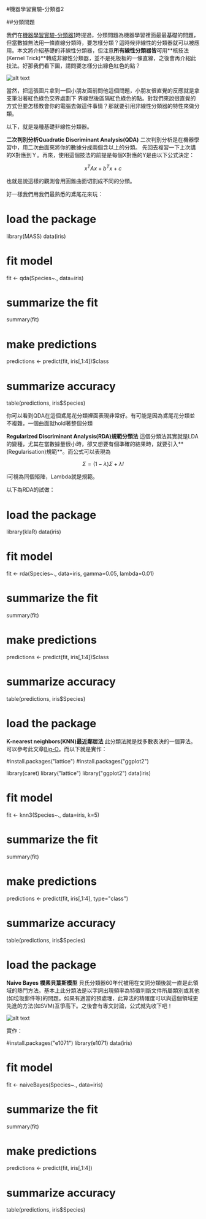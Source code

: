 #機器學習實驗-分類器2


##分類問題

我們在[機器學習實驗-分類器1](https://datasciencetaiwan.wordpress.com/2016/03/14/%E6%A9%9F%E5%99%A8%E5%AD%B8%E7%BF%92%E5%AF%A6%E9%A9%97-%E5%88%86%E9%A1%9E%E5%99%A8/)時提過，分類問題為機器學習裡面最最基礎的問題，但當數據無法用一條直線分類時，要怎樣分類？這時候非線性的分類器就可以被應用。本文將介紹基礎的非線性分類器，但注意**所有線性分類器皆可**用**核技法(Kernel Trick)**轉成非線性分類器，並不是死板板的一條直線，之後會再介紹此技法。好那我們看下圖，請問要怎樣分出綠色紅色的點？

![alt text](http://openclassroom.stanford.edu/MainFolder/courses/MachineLearning/exercises/ex8materials/ex8a_dataonly.png)

當然，把這張圖片拿到一個小朋友面前問他這個問題，小朋友很直覺的反應就是拿支筆沿著紅色綠色交界處劃下 界線然後區隔紅色綠色的點。對我們來說很直覺的方式但要怎樣教會你的電腦去做這件事情？那就要引用非線性分類器的特性來做分類。


以下，就是幾種基礎非線性分類器。

**二次判別分析Quadratic Discriminant Analysis(QDA)**
二次判別分析是在機器學習中，用二次曲面來將你的數據分成兩個含以上的分類。 先回去複習一下上次講的X對應到Ｙ。再來，使用這個技法的前提是每個X對應的Y是由以下公式決定：

$$x^T A x + b^T x + c$$

也就是說這樣的觀測會用圓錐曲面切割成不同的分類。

好一樣我們用我們最熟悉的鳶尾花來玩：

# load the package
library(MASS)
data(iris)
# fit model
fit <- qda(Species~., data=iris)
# summarize the fit
summary(fit)
# make predictions
predictions <- predict(fit, iris[,1:4])$class
# summarize accuracy
table(predictions, iris$Species)



你可以看到QDA在這個鳶尾花分類裡面表現非常好。有可能是因為鳶尾花分類並不複雜，一個曲面就hold著整個分類


**Regularized Discriminant Analysis(RDA)規範分類法**
這個分類法其實就是LDA的變種，尤其在當數據量很小時，卻又想要有個準確的結果時，就要引入**(Regularisation)規範**。而公式可以表現為

$$\Sigma = (1-\lambda) \Sigma+\lambda I$$

I可視為同個矩陣，Lambda就是規範。

以下為RDA的試做：

# load the package
library(klaR)
data(iris)
# fit model
fit <- rda(Species~., data=iris, gamma=0.05, lambda=0.01)
# summarize the fit
summary(fit)
# make predictions
predictions <- predict(fit, iris[,1:4])$class
# summarize accuracy
table(predictions, iris$Species)
# load the package


**K-nearest neighbors(KNN)最近鄰居法**
此分類法就是找多數表決的一個算法。可以參考此文章[Big-O](http://enginebai.logdown.com/posts/241676/knn)。而以下就是實作：

#install.packages("lattice")
#install.packages("ggplot2")

library(caret)
library("lattice")
library("ggplot2")
data(iris)
# fit model
fit <- knn3(Species~., data=iris, k=5)
# summarize the fit
summary(fit)
# make predictions
predictions <- predict(fit, iris[,1:4], type="class")
# summarize accuracy
table(predictions, iris$Species)
# load the package



**Naive Bayes 樸素貝葉斯模型**
貝氏分類器60年代被用在文詞分類後就一直是此領域的熱門方法。基本上此分類法是以字詞出現頻率為特徵判斷文件所屬類別或其他(如垃圾郵件等)的問題。如果有適當的預處理，此算法的精確度可以與這個領域更先進的方法(如SVM)互爭高下。之後會有專文討論，公式就先收下吧！

![alt text](http://www.saedsayad.com/images/Bayes_rule.png)

實作：

#install.packages("e1071")
library(e1071)
data(iris)
# fit model
fit <- naiveBayes(Species~., data=iris)
# summarize the fit
summary(fit)
# make predictions
predictions <- predict(fit, iris[,1:4])
# summarize accuracy
table(predictions, iris$Species)




